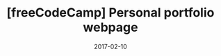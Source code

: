 ---
title:  "[freeCodeCamp] Personal portfolio webpage"
date:   2017-02-10
demo_url: /assets/demos/personal-portfolio-webpage/
---